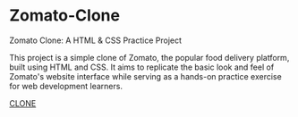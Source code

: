 # Zomato-Clone

Zomato Clone: A HTML &amp; CSS Practice Project 

This project is a simple clone of Zomato, the popular food delivery platform, built using HTML and CSS. It aims to replicate the basic look and feel of Zomato's website interface while serving as a hands-on practice exercise for web development learners.

[CLONE](https://karthi0-7.github.io/Zomato-Clone/)
